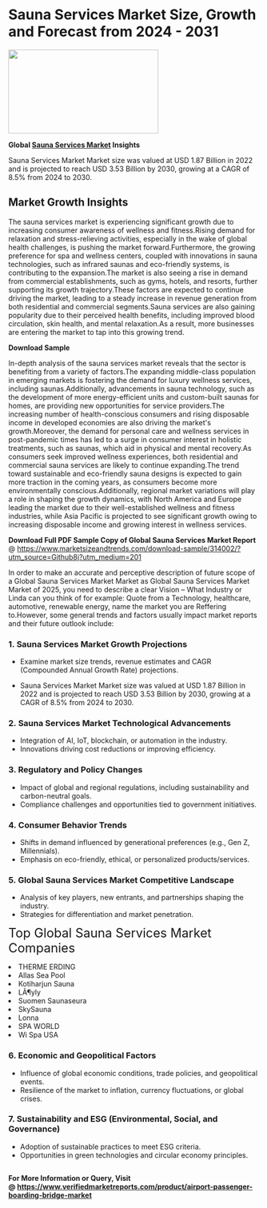 <H1>Sauna Services Market Size, Growth and Forecast from 2024 - 2031</H1><img class="aligncenter size-medium wp-image-584254" src="https://thirdeyenews.in/wp-content/uploads/2024/09/Global-Market-Research-300x168.jpeg" alt="" width="300" height="168" /><p><strong>Global&nbsp;<a href="https://www.marketsizeandtrends.com/download-sample/314002/?utm_source=Github8j?utm_medium=201">Sauna Services Market</a> Insights</strong></p><p>Sauna Services Market Market size was valued at USD 1.87 Billion in 2022 and is projected to reach USD 3.53 Billion by 2030, growing at a CAGR of 8.5% from 2024 to 2030.</p><p><h2>Market Growth Insights</h2> <p>The sauna services market is experiencing significant growth due to increasing consumer awareness of wellness and fitness.Rising demand for relaxation and stress-relieving activities, especially in the wake of global health challenges, is pushing the market forward.Furthermore, the growing preference for spa and wellness centers, coupled with innovations in sauna technologies, such as infrared saunas and eco-friendly systems, is contributing to the expansion.The market is also seeing a rise in demand from commercial establishments, such as gyms, hotels, and resorts, further supporting its growth trajectory.These factors are expected to continue driving the market, leading to a steady increase in revenue generation from both residential and commercial segments.Sauna services are also gaining popularity due to their perceived health benefits, including improved blood circulation, skin health, and mental relaxation.As a result, more businesses are entering the market to tap into this growing trend.</p> <p><strong>Download Sample</strong></p> <p>In-depth analysis of the sauna services market reveals that the sector is benefiting from a variety of factors.The expanding middle-class population in emerging markets is fostering the demand for luxury wellness services, including saunas.Additionally, advancements in sauna technology, such as the development of more energy-efficient units and custom-built saunas for homes, are providing new opportunities for service providers.The increasing number of health-conscious consumers and rising disposable income in developed economies are also driving the market's growth.Moreover, the demand for personal care and wellness services in post-pandemic times has led to a surge in consumer interest in holistic treatments, such as saunas, which aid in physical and mental recovery.As consumers seek improved wellness experiences, both residential and commercial sauna services are likely to continue expanding.The trend toward sustainable and eco-friendly sauna designs is expected to gain more traction in the coming years, as consumers become more environmentally conscious.Additionally, regional market variations will play a role in shaping the growth dynamics, with North America and Europe leading the market due to their well-established wellness and fitness industries, while Asia Pacific is projected to see significant growth owing to increasing disposable income and growing interest in wellness services.</p> <p><span class=""><strong>Download Full PDF Sample Copy of Global Sauna Services Market Report</strong> @ <a href="https://www.marketsizeandtrends.com/download-sample/314002/?utm_source=Github8j?utm_medium=201" target="_blank">https://www.marketsizeandtrends.com/download-sample/314002/?utm_source=Github8j?utm_medium=201</a></span></p><p>In order to make an accurate and perceptive description of future scope of a Global&nbsp;Sauna Services Market Market as Global&nbsp;Sauna Services Market Market of 2025, you need to describe a clear Vision &ndash; What Industry or Linda can you think of for example: Quote from a Technology, healthcare, automotive, renewable energy, name the market you are Reffering to.However, some general trends and factors usually impact market reports and their future outlook include:</p><h3>1.&nbsp;<strong>Sauna Services Market Growth Projections</strong></h3><ul><li>Examine market size trends, revenue estimates and CAGR (Compounded Annual Growth Rate) projections.</li><li><p>Sauna Services Market Market size was valued at USD 1.87 Billion in 2022 and is projected to reach USD 3.53 Billion by 2030, growing at a CAGR of 8.5% from 2024 to 2030.</p></li></ul><h3>2.&nbsp;<strong>Sauna Services Market Technological Advancements</strong></h3><ul><li>Integration of AI, IoT, blockchain, or automation in the industry.</li><li>Innovations driving cost reductions or improving efficiency.</li></ul><h3>3.&nbsp;<strong>Regulatory and Policy Changes</strong></h3><ul><li>Impact of global and regional regulations, including sustainability and carbon-neutral goals.</li><li>Compliance challenges and opportunities tied to government initiatives.</li></ul><h3>4.&nbsp;<strong>Consumer Behavior Trends</strong></h3><ul><li>Shifts in demand influenced by generational preferences (e.g., Gen Z, Millennials).</li><li>Emphasis on eco-friendly, ethical, or personalized products/services.</li></ul><h3>5.&nbsp;<strong>Global Sauna Services Market Competitive Landscape</strong></h3><ul><li>Analysis of key players, new entrants, and partnerships shaping the industry.</li><li>Strategies for differentiation and market penetration.</li></ul><p data-pm-slice="1 1 []"><span style="color: inherit; font-family: inherit; font-size: 25px;">Top Global Sauna Services Market Companies</span></p><div class="" data-test-id=""><p><li>THERME ERDING</li><li> Allas Sea Pool</li><li> Kotiharjun Sauna</li><li> LÃ¶yly</li><li> Suomen Saunaseura</li><li> SkySauna</li><li> Lonna</li><li> SPA WORLD</li><li> Wi Spa USA</li></p></div><h3>6.&nbsp;<strong>Economic and Geopolitical Factors</strong></h3><ul><li>Influence of global economic conditions, trade policies, and geopolitical events.</li><li>Resilience of the market to inflation, currency fluctuations, or global crises.</li></ul><h3>7.&nbsp;<strong>Sustainability and ESG (Environmental, Social, and Governance)</strong></h3><ul><li>Adoption of sustainable practices to meet ESG criteria.</li><li>Opportunities in green technologies and circular economy principles.</li></ul><h2><strong style="font-size: 14px;">For More Information or Query, Visit @&nbsp;</strong><a style="background-color: #ffffff; font-size: 14px;" href="https://www.marketsizeandtrends.com/report/sauna-services-market/" target="_blank">https://www.verifiedmarketreports.com/product/airport-passenger-boarding-bridge-market</a></h2>